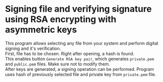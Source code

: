 # Signing file and verifying signature using RSA encrypting with asymmetric keys

This program allows selecting any file from your system and perform digital signing and it's verification. \
First, file has to be chosen. Right after opening, a hash is found. \
This enables button `Generate RSA key pair`, which generates `private.pem` and `public.pem` files. Make sure not to modify them. \
After keys are generated, a signing operation can be performed. Program uses hash of previously selected file
and private key from `private.pem` file.

